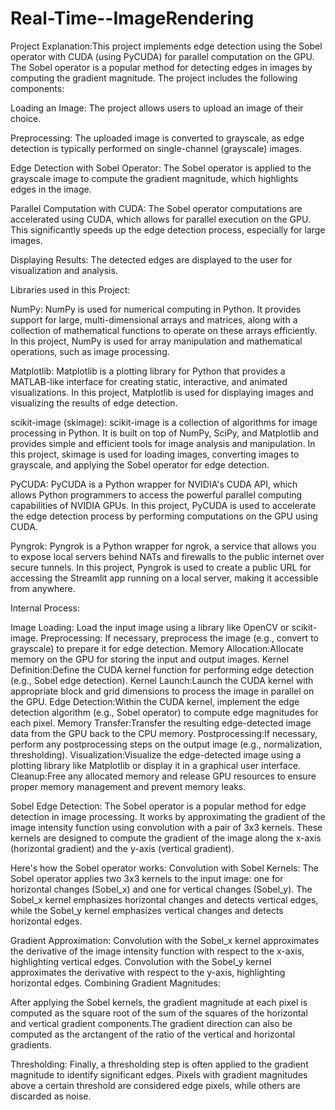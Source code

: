 # Real-Time--ImageRendering

Project Explanation:This project implements edge detection using the Sobel operator with CUDA (using PyCUDA) for parallel computation on the GPU. The Sobel operator is a popular method for detecting edges in images by computing the gradient magnitude. The project includes the following components:

Loading an Image: The project allows users to upload an image of their choice.

Preprocessing: The uploaded image is converted to grayscale, as edge detection is typically performed on single-channel (grayscale) images.

Edge Detection with Sobel Operator: The Sobel operator is applied to the grayscale image to compute the gradient magnitude, which highlights edges in the image.

Parallel Computation with CUDA: The Sobel operator computations are accelerated using CUDA, which allows for parallel execution on the GPU. This significantly speeds up the edge detection process, especially for large images.

Displaying Results: The detected edges are displayed to the user for visualization and analysis.



Libraries used in this Project:

NumPy: NumPy is used for numerical computing in Python. It provides support for large, multi-dimensional arrays and matrices, along with a collection of mathematical functions to operate on these arrays efficiently. In this project, NumPy is used for array manipulation and mathematical operations, such as image processing.

Matplotlib: Matplotlib is a plotting library for Python that provides a MATLAB-like interface for creating static, interactive, and animated visualizations. In this project, Matplotlib is used for displaying images and visualizing the results of edge detection.

scikit-image (skimage): scikit-image is a collection of algorithms for image processing in Python. It is built on top of NumPy, SciPy, and Matplotlib and provides simple and efficient tools for image analysis and manipulation. In this project, skimage is used for loading images, converting images to grayscale, and applying the Sobel operator for edge detection.

PyCUDA: PyCUDA is a Python wrapper for NVIDIA's CUDA API, which allows Python programmers to access the powerful parallel computing capabilities of NVIDIA GPUs. In this project, PyCUDA is used to accelerate the edge detection process by performing computations on the GPU using CUDA.

Pyngrok: Pyngrok is a Python wrapper for ngrok, a service that allows you to expose local servers behind NATs and firewalls to the public internet over secure tunnels. In this project, Pyngrok is used to create a public URL for accessing the Streamlit app running on a local server, making it accessible from anywhere.



Internal Process:

Image Loading: Load the input image using a library like OpenCV or scikit-image.
Preprocessing: If necessary, preprocess the image (e.g., convert to grayscale) to prepare it for edge detection.
Memory Allocation:Allocate memory on the GPU for storing the input and output images.
Kernel Definition:Define the CUDA kernel function for performing edge detection (e.g., Sobel edge detection).
Kernel Launch:Launch the CUDA kernel with appropriate block and grid dimensions to process the image in parallel on the GPU.
Edge Detection:Within the CUDA kernel, implement the edge detection algorithm (e.g., Sobel operator) to compute edge magnitudes for each pixel.
Memory Transfer:Transfer the resulting edge-detected image data from the GPU back to the CPU memory.
Postprocessing:If necessary, perform any postprocessing steps on the output image (e.g., normalization, thresholding).
Visualization:Visualize the edge-detected image using a plotting library like Matplotlib or display it in a graphical user interface.
Cleanup:Free any allocated memory and release GPU resources to ensure proper memory management and prevent memory leaks.



Sobel Edge Detection: 
The Sobel operator is a popular method for edge detection in image processing. It works by approximating the gradient of the image intensity function using convolution with a pair of 3x3 kernels. These kernels are designed to compute the gradient of the image along the x-axis (horizontal gradient) and the y-axis (vertical gradient).

Here's how the Sobel operator works:
Convolution with Sobel Kernels:
The Sobel operator applies two 3x3 kernels to the input image: one for horizontal changes (Sobel_x) and one for vertical changes (Sobel_y).
The Sobel_x kernel emphasizes horizontal changes and detects vertical edges, while the Sobel_y kernel emphasizes vertical changes and detects horizontal edges.

Gradient Approximation:
Convolution with the Sobel_x kernel approximates the derivative of the image intensity function with respect to the x-axis, highlighting vertical edges.
Convolution with the Sobel_y kernel approximates the derivative with respect to the y-axis, highlighting horizontal edges.
Combining Gradient Magnitudes:

After applying the Sobel kernels, the gradient magnitude at each pixel is computed as the square root of the sum of the squares of the horizontal and vertical gradient components.The gradient direction can also be computed as the arctangent of the ratio of the vertical and horizontal gradients.

Thresholding:
Finally, a thresholding step is often applied to the gradient magnitude to identify significant edges.
Pixels with gradient magnitudes above a certain threshold are considered edge pixels, while others are discarded as noise.





